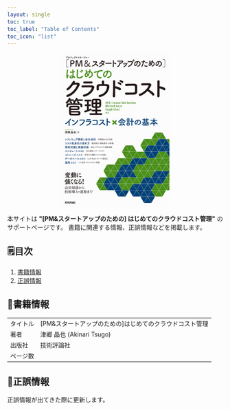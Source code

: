 ```yaml
---
layout: single
toc: true
toc_label: "Table of Contents"
toc_icon: "list"
---
```


<div style="text-align: center;">
<img src="./assets/images/book-cover.png" style="width: 50%;"/>
</div>



本サイトは **"[PM&amp;スタートアップのための] はじめてのクラウドコスト管理"** のサポートページです。
書籍に関連する情報、正誤情報などを掲載します。

## 🗒️目次

1. [書籍情報](#書籍情報)
1. [正誤情報](#正誤情報)


## 📖書籍情報

<table style="border: none;">
  <tr>
    <td>タイトル</td>
    <td>[PM&amp;スタートアップのための]はじめてのクラウドコスト管理</td>
  </tr>
  <tr>
    <td>著者</td>
    <td>津郷 晶也 (Akinari Tsugo)</td>
  </tr>
  <tr>
    <td>出版社</td>
    <td>技術評論社</td>
  </tr>
  <tr>
    <td>ページ数</td>
    <td></td>
  </tr>
</table>


## 📝正誤情報

正誤情報が出てきた際に更新します。



